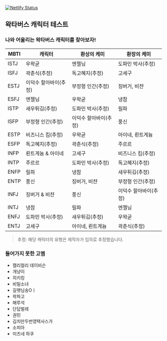 [![Netlify Status](https://api.netlify.com/api/v1/badges/52f1f16b-b9ed-4616-b844-bf75d7fda482/deploy-status)](https://app.netlify.com/sites/waktaverse-test/deploys)

## 왁타버스 캐릭터 테스트
### 나와 어울리는 왁타버스 캐릭터를 찾아보자!

| MBTI | 캐릭터               | 환상의 케미           | 환장의 케미           |
| ---- | -------------------- | -------------------- | -------------------- |
| ISTJ | 우왁굳                | 엔젤님               | 도파민 박사(추정)     |
| ISFJ | 곽춘식(추정)          | 독고혜지(추정)        | 고세구                |
| ESTJ | 이덕수 할아바이(추정)  | 부정형 인간(추정)     | 징버거, 비챤          |
| ESFJ | 엔젤님                | 우왁굳                | 냉참                 |
| ISTP | 새우튀김(추정)         | 도파민 박사(추정)     | 릴파                 |
| ISFP | 부정형 인간(추정)      | 이덕수 할아바이(추정)  | 풍신                 |
| ESTP | 비즈니스 킴(추정)      | 우왁굳                | 아이네, 뢴트게늄      |
| ESFP | 독고혜지(추정)         | 곽춘식(추정)          | 주르르               |
| INFP | 뢴트게늄 & 아이네      | 고세구                | 비즈니스 킴(추정)     |
| INTP | 주르르                | 도파민 박사(추정)      | 독고혜지(추정)        |
| ENFP | 릴파                  | 냉참                  | 새우튀김(추정)        |
| ENTP | 풍신                  | 징버거, 비챤          | 부정형 인간(추정)      |
| INFJ | 징버거 & 비챤          | 풍신                 | 이덕수 할아바이(추정)  |
| INTJ | 냉참                  | 릴파                  | 엔젤님               |
| ENFJ | 도파민 박사(추정)      | 새우튀김(추정)         | 우왁굳               |
| ENTJ | 고세구                | 아이네, 뢴트게늄       | 곽춘식(추정)          |

> 추정: 해당 캐릭터의 유형은 제작자가 임의로 추정했습니다.

### 들어가지 못한 고멤
- 캘리컬리 데이비슨
- 개냥이
- 히키킹
- 비밀소녀
- 길햇님송Oㅣ
- 왁파고
- 해루석
- 단답벌레
- 권민
- 김치만두번영택사스가
- 소피아
- 미츠네 하쿠
